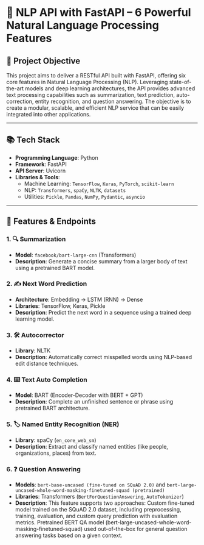 # 🧠 NLP API with FastAPI – 6 Powerful Natural Language Processing Features

## 🚀 Project Objective

This project aims to deliver a RESTful API built with FastAPI, offering six core features in Natural Language Processing (NLP). Leveraging state-of-the-art models and deep learning architectures, the API provides advanced text processing capabilities such as summarization, text prediction, auto-correction, entity recognition, and question answering. The objective is to create a modular, scalable, and efficient NLP service that can be easily integrated into other applications.

---

## 📚 Tech Stack

- **Programming Language**: Python
- **Framework**: FastAPI
- **API Server**: Uvicorn
- **Libraries & Tools**:
  - Machine Learning: `TensorFlow`, `Keras`, `PyTorch`, `scikit-learn`
  - NLP: `Transformers`, `spaCy`, `NLTK`, `datasets`
  - Utilities: `Pickle`, `Pandas`, `NumPy`, `Pydantic`, `asyncio`

---

## 🔧 Features & Endpoints

### 1. 🔍 Summarization
- **Model**: `facebook/bart-large-cnn` (Transformers)
- **Description**: Generate a concise summary from a larger body of text using a pretrained BART model.

### 2. ✍️ Next Word Prediction
- **Architecture**: Embedding → LSTM (RNN) → Dense
- **Libraries**: TensorFlow, Keras, Pickle
- **Description**: Predict the next word in a sequence using a trained deep learning model.

### 3. 🛠️ Autocorrector
- **Library**: NLTK
- **Description**: Automatically correct misspelled words using NLP-based edit distance techniques.

### 4. ⌨️ Text Auto Completion
- **Model**: BART (Encoder-Decoder with BERT + GPT)
- **Description**: Complete an unfinished sentence or phrase using pretrained BART architecture.

### 5. 🏷️ Named Entity Recognition (NER)
- **Library**: spaCy (`en_core_web_sm`)
- **Description**: Extract and classify named entities (like people, organizations, places) from text.

### 6. ❓ Question Answering
- **Models**: `bert-base-uncased (fine-tuned on SQuAD 2.0)` and `bert-large-uncased-whole-word-masking-finetuned-squad (pretrained)`
- **Libraries**: Transformers (`BertForQuestionAnswering`, `AutoTokenizer`)
- **Description**: This feature supports two approaches:
Custom fine-tuned model trained on the SQuAD 2.0 dataset, including preprocessing, training, evaluation, and custom query prediction with evaluation metrics.
Pretrained BERT QA model (bert-large-uncased-whole-word-masking-finetuned-squad) used out-of-the-box for general question answering tasks based on a given context.
